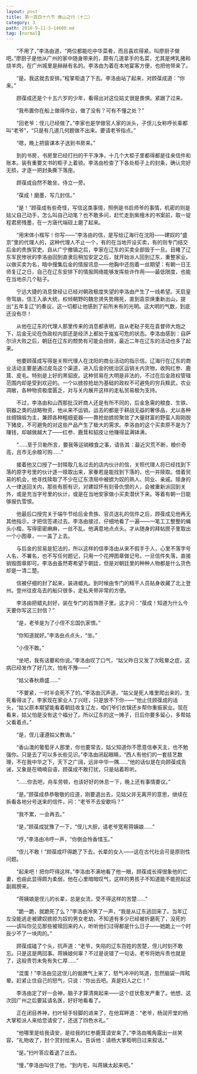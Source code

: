 ```yaml
---
layout: post
title: 第一百四十六节 佛山之行（十二）
category: 3
path: 2010-9-11-3-14600.md
tag: [normal]
---
```


　　“不用了，”李洛由道，“两位都能吃中华菜肴，而且喜欢得紧。叫廖厨子做吧。”廖厨子是他从广州的家中随身带来的，颇有几道拿手的名菜，尤其是烤乳猪和烧羊肉，在广州城里是赫赫有名的。李洛由为着在本地宴客方便，也把他带来了。

　　“是。我这就去安排。”程掌柜退了下去。李洛由站了起来，对顾葆成道：“你来。”

　　顾葆成还是个十五六岁的少年，看得出对这位姑丈很是畏惧。紧跟了过来。

　　“我布置你在船上做得作业，做了没有？可有不懂之处？”

　　“回老爷：侄儿已经做了。”李家也是学做官人家的派头，子侄儿女称呼长辈都叫“老爷”，“只是有几道几何题做不出来。要请老爷指点。”

　　“嗯，晚上把窗课本子送到书房来。”

　　到的书房，书房里已经打扫的干干净净，十几个大柜子里都得都是往来信件和账本。装有重要文书的柜子上着锁。李洛由检查了下各处柜子上的封条，确认完好无损，才逐一把封条撕下落座。

　　顾葆成自然不敢坐，侍立一旁。

　　“葆成！磨墨，写几封信。”

　　“是！”顾葆成有些奇怪，写信这类事情，照例是书启师爷的事情，机密的则是姑父自己动手，怎么叫自己动笔？也不敢多问，赶忙走到紫檀木的书案前，取一锭程君房残墨，在一方唐代端砚上磨了起来。

　　“用宋体小楷写！你写——”李洛由的信，是写给辽海行在沈阳——建奴的“盛京”里的代理人的，这种代理人不止一个，有的在当地开设买卖，有的则专门结交后金的贵族官吏。自从广宁撤镇之后，李家在辽东的买卖全部毁于一旦。目睹了辽东军民惨状的李洛由回到直隶后稍加安定之后，就开始派人回到辽东，重整家业。以做买卖为名，暗中搜集后金的情报讯息——他胸中还抱着一丝期望：有朝一日王师复辽之日，自己在辽东安排下的情报网络能够发挥些许作用——最低限度，也能在当地杀几个鞑子。

　　宁远大捷的消息曾经让已经对朝政极度失望的李洛由产生了一线希望。天启皇帝驾崩，信王入承大统，权倾朝野的魏忠贤失势赐死，直到袁崇焕重新出山，提出“五年复辽”的奏议，这一切都让他感到了前所未有的光明。这大明的气数，到底还没有尽！

　　从他在辽东的代理人那里传来的消息都表明，自从老鞑子死在袁督师大炮之下，后金无论在伪政权内部还是经济上都处于岌岌可危的状态。李洛由感到：自萨尔浒大败之后，朝廷在辽东的颓势有可能会扭转，最近二年在辽东的活动也多了起来。

　　他要顾葆成写得是关照代理人在沈阳的商业活动的指示信。辽海行在辽东的商业活动主要是通过皮岛这个渠道，进入后金的统治区运销关内货物，收购红参、鹿茸、皮毛。特别是上好的黑貂皮。这种贸易在大明是非法的，不过在后金政权管辖范围内却是受到欢迎的。一个以掳掠抢劫为基础的政权不可避免的穷兵黩武，农业凋敝，各种物资极度匮乏，对与关内展开这样的走私贸易极为支持。

　　不过，李洛由和山西那批汉奸商人还是有所不同的，后金急需的粮食、生铁、铜器之类的战略物资，他从来不运销。运去的都是于耕战无益的奢侈品，尤以各种丝绸锦缎为主，兼顾各种粗细瓷器——靠抢劫掳掠聚敛了大量财富的野蛮人刚刚脱下猪皮，不可避免的对这些产品产生了极大的需求。李洛由的这个买卖原不是为了赚钱，却越做越大了——红参、鹿茸和貂皮让他赚得盆满钵满，

　　“……至于贝勒所言，要我等运销粮食之事，请告其：最近灾荒不断，粮价奇高，且市无余粮可购……”

　　接着他又口授了一封赎取几名过去的店内伙计的信，关照代理人将已经找到下落的原字号里的伙计逐一赎取出来，家眷若是能找到下落的，也一并赎取。借着贸易的机会，他寻找赎取了不少在辽东溃局中被掳为奴的熟人、同业、亲戚。赎身的人一律送回关内，那些有胆有识，对建奴怀有刻骨仇恨的人，会被重新派回到关外，或是充当字号里的伙计，或是在当地安家做小买卖潜伏下来。等着有朝一日能够报仇雪恨。

　　他最后口授完关于端午节给后金贵族、官员送礼的信件之后，顾葆成见他再无其他指示，才把信签递过去。李洛由接过，仔细地看了一遍——一笔工工整整的蝇头小楷，写得密密麻麻，一丝不乱。他满意地点点头。才从随身的拜帖匣子里取出一个小图章，一一盖了上去。

　　与后金的贸易是犯法的，所以这样的信李洛由从来不假手于人，心里不落字号人名，不署名，也不写任何题记，只用一个花押图章做记号。一旦信件失落，直接销毁图章即可。李洛由虽然寄希望于朝廷，但是对朝廷里的种种人物都是什么货色却是一清二楚。

　　信被仔细的封了起来，装进蜡丸。到时候由专门的精干人员贴身收藏了北上登州。登州往皮岛去的船只很多，走私夹带非常的方便。

　　李洛由把蜡丸封好，装在专门的首饰匣子里。这才问：“葆成！知道为什么今天要你写这三封信？”

　　“是，老爷是为了小侄不忘国仇家恨。”

　　“你知道就好。”李洛由点点头，“坐。”

　　“小侄不敢。”

　　“坐吧，我有话要和你说。”李洛由叹了口气，“姑父昨日又发了次眩晕之症，这病已经发作了好几次，怕有不豫——”

　　“姑父春秋鼎盛……”

　　“不要紧，一时半会死不了的。”李洛由沉声道，“姑父是死人堆里爬出来的，生死看得淡了。李家现在家业人丁兴旺，只是放不下你——”他止住顾葆成的话头，“姑父原本期望能看着朝廷收复辽左，咱们爷们衣锦还乡帮你重振家业。现在看来，姑父怕是没有这个福分了。所以辽东的这一摊子，日后你要多留心，多帮姑父看着点。”

　　“是，侄儿谨遵姑父教诲。”

　　“香山澳的葡萄牙人那里，你也要常去，姑父知道你不愿意信奉天主，也不勉强你。只是去了可以多长些见识。”李洛由闭起眼睛，“西人有他们的一套技艺数理，不在我中华之下，天下之广阔，远非中华一隅……”他的话似是在向顾葆成告诫，又象是在喃喃自语，顾葆成不敢打扰，只是站着聆听。

　　“……你去吧，舟车劳顿，也该好好的休息一下，晚上还有事情要议。”

　　“是。”顾葆成恭恭敬敬的应道，刚要退出去，见姑父并无离开的意思，继续在拆看各地分号送来的信件，问：“老爷不去安歇吗？”

　　“我不累，一会再去。”

　　“是，”顾葆成犹豫了一下，“侄儿大胆，请老爷宽宥蒋姨娘……”

　　“哼，”李洛由冷哼一声，“你倒会怜香惜玉。”

　　“侄儿不敢！”顾葆成吓得跪了下去。长辈的女人——这在古代社会可是原则性问题。

　　“起来吧！把你吓得这样。”李洛由不满地看了他一眼，顾葆成长得很象他的亡妻，也由此显得颇为柔弱，他在心里暗暗叹气，这样的男孩子不知道能不能担起这副肩膀来。

　　“蒋姨娘是侄儿的长辈，总是女流，受不得这样的苦楚……”

　　“跪一跪，就跪死了么？”李洛由冷笑了一声，“我是从辽东逃回来了。当年辽左没能逃走被建奴掳掠为奴的男女老幼，不知道有多少已经被折磨死了，没死的——该叫你见见那些被赎回来的人，听听他们过得都是什么日子——她跪上一个时辰少不了一块肉的。”

　　顾葆成磕了个头，抗声道：“老爷，失陷的辽东百姓的苦楚，侄儿时刻不敢忘。只是这是两回事。蒋姨娘何辜？不过是说错了一句话，老爷将她斥责也就是了，这般责罚未免有失仁厚……”

　　“混蛋！”李洛由见这侄儿的倔脾气上来了，怒气冲冲的骂道，忽然脑袋一阵眩晕。赶紧止住自己的怒气，只说：“你出去吧。真是妇人之仁！”

　　李洛由定了好一会神，脑子才算清爽起来——这个症状愈发严重了。他想，这次回广州之后要延请名医，好好地看看了。

　　正在闭目养神，扫叶轻手轻脚的进来了，在他耳畔道：“老爷，杨润开堂的杨大掌柜派人来给您请安了，还送了四色水礼。”

　　“他哪里是给我请安，是给我的红参鹿茸请安来了。”李洛由嘴角露出一丝笑容，“礼物收了，封个赏封给来人。告诉他：请杨大掌柜明日过来叙话。”

　　“是。”扫叶答应着退了出去。

　　“慢，”李洛由叫住了他，“到内宅，叫蒋姨太起来吧。”
